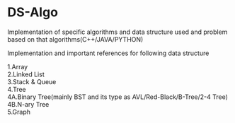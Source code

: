 # DS-Algo
Implementation of specific algorithms and data structure used and problem based on that algorithms(C++/JAVA/PYTHON)
  
    
Implementation and important references for following data structure  
  
1.Array  
2.Linked List  
3.Stack & Queue  
4.Tree  
    4A.Binary Tree(mainly BST and its type as AVL/Red-Black/B-Tree/2-4 Tree)  
    4B.N-ary Tree  
5.Graph  

